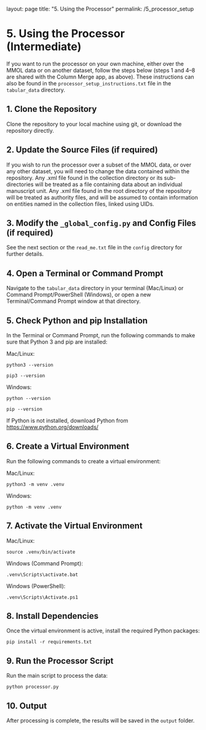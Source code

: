 layout: page
title: "5. Using the Processor"
permalink: /5_processor_setup

# 5. Using the Processor (Intermediate)

If you want to run the processor on your own machine, either over the MMOL data or on another dataset, follow the steps below (steps 1 and 4–8 are shared with the Column Merge app, as above). These instructions can also be found in the `processor_setup_instructions.txt` file in the `tabular_data` directory.

## 1. Clone the Repository

Clone the repository to your local machine using git, or download the repository directly.

## 2. Update the Source Files (if required)

If you wish to run the processor over a subset of the MMOL data, or over any other dataset, you will need to change the data contained within the repository. Any .xml file found in the collection directory or its sub-directories will be treated as a file containing data about an individual manuscript unit. Any .xml file found in the root directory of the repository will be treated as authority files, and will be assumed to contain information on entities named in the collection files, linked using UIDs.

## 3. Modify the `_global_config.py` and Config Files (if required)

See the next section or the `read_me.txt` file in the `config` directory for further details.

## 4. Open a Terminal or Command Prompt

Navigate to the `tabular_data` directory in your terminal (Mac/Linux) or Command Prompt/PowerShell (Windows), or open a new Terminal/Command Prompt window at that directory.

## 5. Check Python and pip Installation

In the Terminal or Command Prompt, run the following commands to make sure that Python 3 and pip are installed:

Mac/Linux:

	python3 --version

    pip3 --version

Windows:

    python --version

    pip --version

If Python is not installed, download Python from https://www.python.org/downloads/

## 6. Create a Virtual Environment

Run the following commands to create a virtual environment:

Mac/Linux:

    python3 -m venv .venv

Windows:

    python -m venv .venv

## 7. Activate the Virtual Environment

Mac/Linux:

    source .venv/bin/activate

Windows (Command Prompt):

    .venv\Scripts\activate.bat

Windows (PowerShell):

    .venv\Scripts\Activate.ps1

## 8. Install Dependencies

Once the virtual environment is active, install the required Python packages:

    pip install -r requirements.txt

## 9. Run the Processor Script

Run the main script to process the data:

    python processor.py

## 10. Output

After processing is complete, the results will be saved in the `output` folder.
